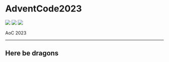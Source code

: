 # AdventCode2023

![](https://img.shields.io/badge/day%20📅-0-blue)
![](https://img.shields.io/badge/stars%20⭐-0-yellow)
![](https://img.shields.io/badge/days%20completed-0-red)

AoC 2023

---
Here be dragons
---
